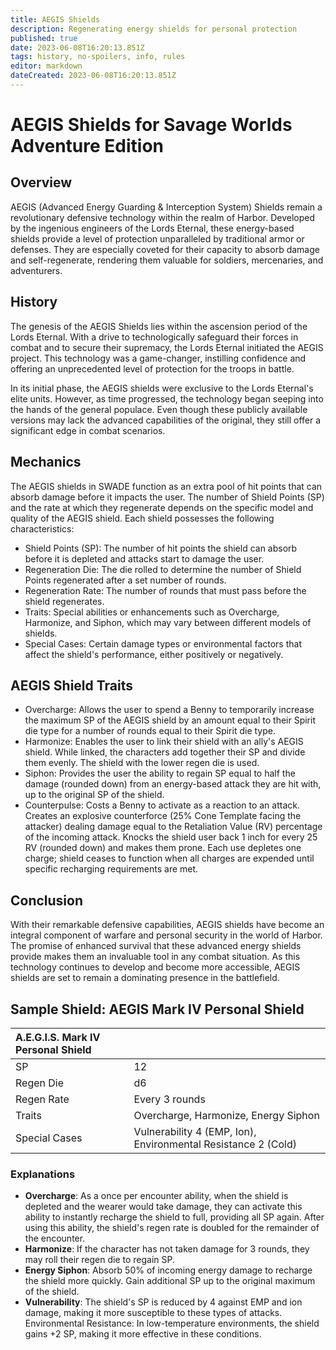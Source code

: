 ```yaml
---
title: AEGIS Shields
description: Regenerating energy shields for personal protection
published: true
date: 2023-06-08T16:20:13.851Z
tags: history, no-spoilers, info, rules
editor: markdown
dateCreated: 2023-06-08T16:20:13.851Z
---
```


# AEGIS Shields for Savage Worlds Adventure Edition

## Overview

AEGIS (Advanced Energy Guarding & Interception System) Shields remain a revolutionary defensive technology within the realm of Harbor. Developed by the ingenious engineers of the Lords Eternal, these energy-based shields provide a level of protection unparalleled by traditional armor or defenses. They are especially coveted for their capacity to absorb damage and self-regenerate, rendering them valuable for soldiers, mercenaries, and adventurers.

## History

The genesis of the AEGIS Shields lies within the ascension period of the Lords Eternal. With a drive to technologically safeguard their forces in combat and to secure their supremacy, the Lords Eternal initiated the AEGIS project. This technology was a game-changer, instilling confidence and offering an unprecedented level of protection for the troops in battle.

In its initial phase, the AEGIS shields were exclusive to the Lords Eternal's elite units. However, as time progressed, the technology began seeping into the hands of the general populace. Even though these publicly available versions may lack the advanced capabilities of the original, they still offer a significant edge in combat scenarios.

## Mechanics

The AEGIS shields in SWADE function as an extra pool of hit points that can absorb damage before it impacts the user. The number of Shield Points (SP) and the rate at which they regenerate depends on the specific model and quality of the AEGIS shield. Each shield possesses the following characteristics:

- Shield Points (SP): The number of hit points the shield can absorb before it is depleted and attacks start to damage the user.
- Regeneration Die: The die rolled to determine the number of Shield Points regenerated after a set number of rounds.
- Regeneration Rate: The number of rounds that must pass before the shield regenerates.
- Traits: Special abilities or enhancements such as Overcharge, Harmonize, and Siphon, which may vary between different models of shields.
- Special Cases: Certain damage types or environmental factors that affect the shield's performance, either positively or negatively.

## AEGIS Shield Traits

- Overcharge: Allows the user to spend a Benny to temporarily increase the maximum SP of the AEGIS shield by an amount equal to their Spirit die type for a number of rounds equal to their Spirit die type.
- Harmonize: Enables the user to link their shield with an ally's AEGIS shield. While linked, the characters add together their SP and divide them evenly. The shield with the lower regen die is used.
- Siphon: Provides the user the ability to regain SP equal to half the damage (rounded down) from an energy-based attack they are hit with, up to the original SP of the shield.
- Counterpulse: Costs a Benny to activate as a reaction to an attack. Creates an explosive counterforce (25% Cone Template facing the attacker) dealing damage equal to the Retaliation Value (RV) percentage of the incoming attack. Knocks the shield user back 1 inch for every 25 RV (rounded down) and makes them prone. Each use depletes one charge; shield ceases to function when all charges are expended until specific recharging requirements are met.

## Conclusion

With their remarkable defensive capabilities, AEGIS shields have become an integral component of warfare and personal security in the world of Harbor. The promise of enhanced survival that these advanced energy shields provide makes them an invaluable tool in any combat situation. As this technology continues to develop and become more accessible, AEGIS shields are set to remain a dominating presence in the battlefield.

## Sample Shield: AEGIS Mark IV Personal Shield

| A.E.G.I.S. Mark IV Personal Shield |                                                               |
| :--------------------------------- | :------------------------------------------------------------ |
| SP                                 | 12                                                            |
| Regen Die                          | d6                                                            |
| Regen Rate                         | Every 3 rounds                                                |
| Traits                             | Overcharge, Harmonize, Energy Siphon                 |
| Special Cases                      | Vulnerability 4 (EMP, Ion), Environmental Resistance 2 (Cold) |

### Explanations

- **Overcharge**: As a once per encounter ability, when the shield is depleted and the wearer would take damage, they can activate this ability to instantly recharge the shield to full, providing all SP again. After using this ability, the shield's regen rate is doubled for the remainder of the encounter.
- **Harmonize**: If the character has not taken damage for 3 rounds, they may roll their regen die to regain SP.
- **Energy Siphon**: Absorb 50% of incoming energy damage to recharge the shield more quickly. Gain additional SP up to the original maximum of the shield.
- **Vulnerability**: The shield's SP is reduced by 4 against EMP and ion damage, making it more susceptible to these types of attacks.
Environmental Resistance: In low-temperature environments, the shield gains +2 SP, making it more effective in these conditions.